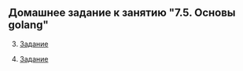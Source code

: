 ## Домашнее задание к занятию "7.5. Основы golang"

3. [Задание](https://github.com/netology-code/virt-homeworks/tree/master/07-terraform-05-golang#%D0%B7%D0%B0%D0%B4%D0%B0%D1%87%D0%B0-3-%D0%BD%D0%B0%D0%BF%D0%B8%D1%81%D0%B0%D0%BD%D0%B8%D0%B5-%D0%BA%D0%BE%D0%B4%D0%B0)


4. [Задание](https://github.com/netology-code/virt-homeworks/tree/master/07-terraform-05-golang#%D0%B7%D0%B0%D0%B4%D0%B0%D1%87%D0%B0-4-%D0%BF%D1%80%D0%BE%D1%82%D0%B5%D1%81%D1%82%D0%B8%D1%80%D0%BE%D0%B2%D0%B0%D1%82%D1%8C-%D0%BA%D0%BE%D0%B4-%D0%BD%D0%B5-%D0%BE%D0%B1%D1%8F%D0%B7%D0%B0%D1%82%D0%B5%D0%BB%D1%8C%D0%BD%D0%BE)
